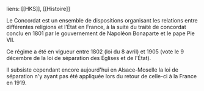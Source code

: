 liens: [[HKS]], [[Histoire]]

Le Concordat est un ensemble de dispositions organisant les relations entre différentes religions et l’État en France, à la suite du traité de concordat conclu en 1801 par le gouvernement de Napoléon Bonaparte et le pape Pie VII.

Ce régime a été en vigueur entre 1802 (loi du 8 avril) et 1905 (vote le 9 décembre de la loi de séparation des Églises et de l'État).

Il subsiste cependant encore aujourd'hui en Alsace-Moselle la loi de séparation n'y ayant pas été appliquée lors du retour de celle-ci à la France en 1919.